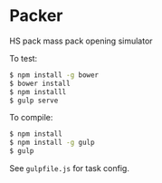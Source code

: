 # Packer

HS pack mass pack opening simulator

To test:
```bash
$ npm install -g bower
$ bower install
$ npm installl
$ gulp serve
```

To compile:
```bash
$ npm install
$ npm install -g gulp
$ gulp
```

See `gulpfile.js` for task config.
